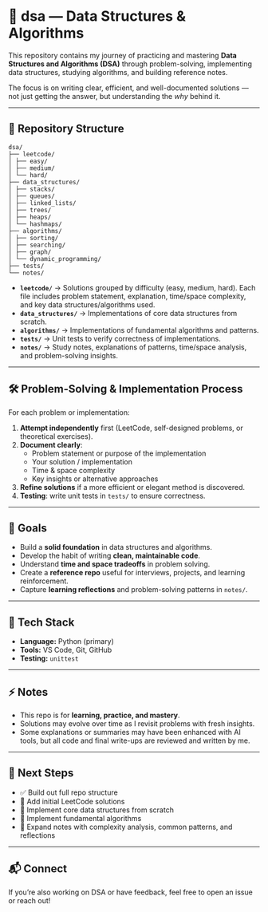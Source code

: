 # 🧩 dsa — Data Structures & Algorithms

This repository contains my journey of practicing and mastering **Data Structures and Algorithms (DSA)** through problem-solving, implementing data structures, studying algorithms, and building reference notes.  

The focus is on writing clear, efficient, and well-documented solutions — not just getting the answer, but understanding the *why* behind it.  

---

## 📂 Repository Structure

```text
dsa/
├── leetcode/
│ ├── easy/
│ ├── medium/
│ └── hard/
├── data_structures/
│ ├── stacks/
│ ├── queues/
│ ├── linked_lists/
│ ├── trees/
│ ├── heaps/
│ └── hashmaps/
├── algorithms/
│ ├── sorting/
│ ├── searching/
│ ├── graph/
│ └── dynamic_programming/
├── tests/
└── notes/
```

- **`leetcode/`** → Solutions grouped by difficulty (easy, medium, hard). Each file includes problem statement, explanation, time/space complexity, and key data structures/algorithms used.  
- **`data_structures/`** → Implementations of core data structures from scratch.  
- **`algorithms/`** → Implementations of fundamental algorithms and patterns.  
- **`tests/`** → Unit tests to verify correctness of implementations.  
- **`notes/`** → Study notes, explanations of patterns, time/space analysis, and problem-solving insights.  

---

## 🛠️ Problem-Solving & Implementation Process

For each problem or implementation:

1. **Attempt independently** first (LeetCode, self-designed problems, or theoretical exercises).  
2. **Document clearly**:
   - Problem statement or purpose of the implementation  
   - Your solution / implementation  
   - Time & space complexity  
   - Key insights or alternative approaches  
3. **Refine solutions** if a more efficient or elegant method is discovered.  
4. **Testing**: write unit tests in `tests/` to ensure correctness.  

---

## 📖 Goals

- Build a **solid foundation** in data structures and algorithms.  
- Develop the habit of writing **clean, maintainable code**.  
- Understand **time and space tradeoffs** in problem solving.  
- Create a **reference repo** useful for interviews, projects, and learning reinforcement.  
- Capture **learning reflections** and problem-solving patterns in `notes/`.  

---

## 🚀 Tech Stack

- **Language:** Python (primary)  
- **Tools:** VS Code, Git, GitHub  
- **Testing:** `unittest`  

---

## ⚡ Notes

- This repo is for **learning, practice, and mastery**.  
- Solutions may evolve over time as I revisit problems with fresh insights.  
- Some explanations or summaries may have been enhanced with AI tools, but all code and final write-ups are reviewed and written by me.  

---

## 📌 Next Steps

- ✅ Build out full repo structure  
- 🚧 Add initial LeetCode solutions  
- 🚧 Implement core data structures from scratch  
- 🚧 Implement fundamental algorithms  
- 🚧 Expand notes with complexity analysis, common patterns, and reflections  

---

## 📬 Connect

If you’re also working on DSA or have feedback, feel free to open an issue or reach out!
